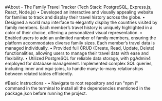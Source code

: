 #About - 
The Family Travel Tracker (Tech Stack: PostgreSQL, Express.js, React, Node.js)
 • Developed an interactive and visually appealing website for families to track and display their travel history across the
 globe.
 • Designed a world map interface to elegantly display the countries visited by family members. Each member’s travel
 history is uniquely highlighted in a color of their choice, offering a personalized visual representation.
 • Enabled users to add an unlimited number of family members, ensuring the platform accommodates diverse family sizes.
 Each member’s travel data is managed individually.
 • Provided full CRUD (Create, Read, Update, Delete) functionalities, allowing users to manage their travel data with ease
 and flexibility.
 • Utilized PostgreSQL for reliable data storage, with pgAdmin4 employed for database management. Implemented complex
 SQL queries, including inner and equi-joins, to handle many-to-many relationships between related tables efficiently.

#Basic Instructions -
 • Navigate to root repository and run "npm i" command in the terminal to install all the dependencies mentioned in the package.json before running the project.
